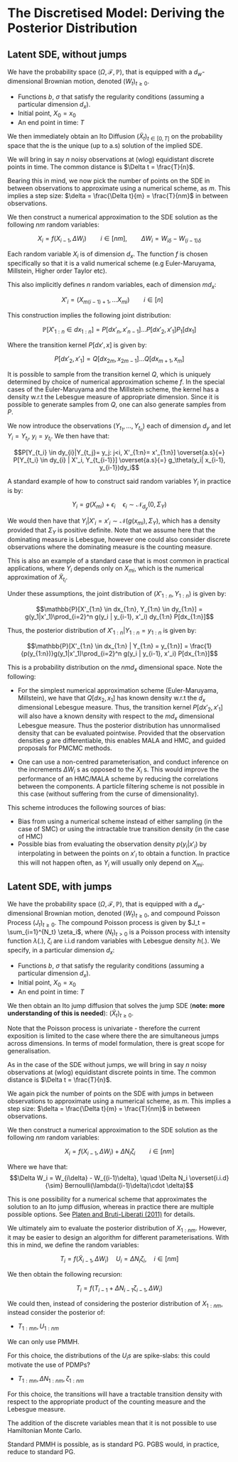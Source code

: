 # The Discretised Model: Deriving the Posterior Distribution

## Latent SDE, without jumps

We have the probability space $(\Omega, \mathcal{F}, \mathbb{P})$, that is equipped with a $d_w$-dimensional Brownian motion, denoted $(W_t)_{t\geq0}$. 

- Functions $b$, $\sigma$ that satisfy the regularity conditions (assuming a particular dimension $d_x$).
- Initial point, $X_0=x_0$
- An end point in time: $T$

We then immediately obtain an Ito Diffusion $(\tilde{X}_t)_{t\in[0,T]}$ on the probability space that the is the unique (up to a.s) solution of the implied SDE.

We will bring in say $n$ noisy observations at (wlog) equidistant discrete points in time. The common distance is $\Delta t = \frac{T}{n}$.

Bearing this in mind, we now pick the number of points on the SDE in between observations to approximate using a numerical scheme, as $m$. This implies a step size: $\delta = \frac{\Delta t}{m} = \frac{T}{nm}$ in between observations.

We then construct a numerical approximation to the SDE solution as the following $nm$ random variables:

$$X_i = f(X_{i-1}, \Delta W_i) \qquad i \in [nm], \qquad \Delta W_i = W_{i\delta} - W_{(i-1)\delta}$$

Each random variable $X_i$ is of dimension $d_x$. The function $f$ is chosen specifically so that it is a valid numerical scheme (e.g Euler-Maruyama, Millstein, Higher order Taylor etc).

This also implicitly defines $n$ random variables, each of dimension $md_x$:

$$X'_i = (X_{m(i-1)+1},  \dots X_{mi}) \qquad i \in [n] \qquad$$

This construction implies the following joint distribution:

$$\mathbb{P}[X'_{1:n} \in dx_{1:n}] = P[dx'_n, x'_{n-1}]\dots P[dx'_2, x'_1]P_1[dx_1]$$

Where the transition kernel $P[dx', x]$ is given by:

$$P[dx'_2, x'_1] = Q[dx_{2m}, x_{2m-1}]\dots Q[dx_{m+1}, x_m]$$

It is possible to sample from the transition kernel $Q$, which is uniquely determined by choice of numerical approximation scheme $f$. In the special cases of the Euler-Maruyama and the Millstein scheme, the kernel has a density w.r.t the Lebesgue measure of appropriate dimension. Since it is possible to generate samples from $Q$, one can also generate samples from $P$.

We now introduce the observations $(Y_{t_1}, \dots, Y_{t_n})$ each of dimension $d_y$ and let $Y_i = Y_{t_i}$, $y_i = y_{t_i}$. We then have that:

$$P[Y_{t_i} \in dy_{i}|Y_{t_j}= y_j: j<i, X'_{1:n}= x'_{1:n}] \overset{a.s}{=}  P[Y_{t_i} \in dy_{i} | X'_i, Y_{t_{i-1}}] \overset{a.s}{=} g_\theta(y_i| x_{i-1}, y_{i-1})dy_i$$

A standard example of how to construct said random variables $Y_i$ in practice is by:

$$Y_i = g(X_{mi}) + \epsilon_i \quad \epsilon_i \sim \mathcal{N}_{d_y}(0, \Sigma_Y)$$

We would then have that $Y_i | X'_i=x'_i \sim \mathcal{N}(g(x_{mi}), \Sigma_Y)$, which has a density provided that $\Sigma_Y$ is positive definite. Note that we assume here that the dominating measure is Lebesgue, however one could also consider discrete observations where the dominating measure is the counting measure.

This is also an example of a standard case that is most common in practical applications, where $Y_i$ depends only on $X_{mi}$, which is the numerical approximation of $\tilde{X}_{t_i}$.

Under these assumptions, the joint distribution of $(X'_{1:n}, Y_{1:n})$ is given by:

$$\mathbb{P}[X'_{1:n} \in dx_{1:n}, Y_{1:n} \in dy_{1:n}] = g(y_1|x'_1)\prod_{i=2}^n g(y_i | y_{i-1}, x'_i) dy_{1:n} P[dx_{1:n}]$$

Thus, the posterior distribution of $X'_{1:n} | Y_{1:n}=y_{1:n}$ is given by:

$$\mathbb{P}[X'_{1:n} \in dx_{1:n} | Y_{1:n} = y_{1:n}] = \frac{1}{p(y_{1:n})}g(y_1|x'_1)\prod_{i=2}^n g(y_i | y_{i-1}, x'_i) P[dx_{1:n}]$$

This is a probability distribution on the $nmd_x$ dimensional space. Note the following:

- For the simplest numerical approximation scheme (Euler-Maruyama, Millstein), we have that $Q[dx_2, x_1]$ has known density w.r.t the $d_x$ dimensional Lebesgue measure. Thus, the transition kernel $P[dx'_2, x'_1]$ will also have a known density with respect to the $md_x$ dimensional Lebesgue measure. Thus the posterior distribution has unnormalised density that can be evaluated pointwise. Provided that the observation densities $g$ are differentiable, this enables MALA and HMC, and guided proposals for PMCMC methods.

- One can use a non-centred parameterisation, and conduct inference on the increments $\Delta W_i$ s as opposed to the $X_i$ s. This would improve the performance of an HMC/MALA scheme by reducing the correlations between the components. A particle filtering scheme is not possible in this case (without suffering from the curse of dimensionality).

This scheme introduces the following sources of bias:

- Bias from using a numerical scheme instead of either sampling (in the case of SMC) or using the intractable true transition density (in the case of HMC)
- Possible bias from evaluating the observation density $p(y_i | x'_i)$ by interpolating in between the points on $x'_i$ to obtain a function. In practice this will not happen often, as $Y_i$ will usually only depend on $X_{mi}$. 

## Latent SDE, with jumps

We have the probability space $(\Omega, \mathcal{F}, \mathbb{P})$, that is equipped with a $d_w$-dimensional Brownian motion, denoted $(W_t)_{t\geq0}$, and compound Poisson Process $(J_t)_{t\geq 0}$. The compound Poisson process is given by $J_t = \sum_{i=1}^{N_t} \zeta_i$, where $(N_t)_{t>0}$ is a Poisson process with intensity function $\lambda(.)$, $\zeta_i$ are i.i.d random variables with Lebesgue density $h(.)$. We specify, in a particular dimension $d_x$:

- Functions $b$, $\sigma$ that satisfy the regularity conditions (assuming a particular dimension $d_x$).
- Initial point, $X_0=x_0$
- An end point in time: $T$

We then obtain an Ito jump diffusion that solves the jump SDE (**note: more understanding of this is needed**): $(\tilde{X}_t)_{t\geq0}$.

Note that the Poisson process is univariate - therefore the current exposition is limited to the case where there the are simultaneous jumps across dimensions. In terms of model formulation, there is great scope for generalisation.

As in the case of the SDE without jumps, we will bring in say $n$ noisy observations at (wlog) equidistant discrete points in time. The common distance is $\Delta t = \frac{T}{n}$.

We again pick the number of points on the SDE with jumps in between observations to approximate using a numerical scheme, as $m$. This implies a step size: $\delta = \frac{\Delta t}{m} = \frac{T}{nm}$ in between observations.

We then construct a numerical approximation to the SDE solution as the following $nm$ random variables:

$$X_i = f(X_{i-1}, \Delta W_i)+ \Delta N_i\zeta_i \qquad i \in [nm]$$

Where we have that:
$$\Delta W_i = W_{i\delta} - W_{(i-1)\delta}, \quad \Delta N_i \overset{i.i.d}{\sim} Bernoulli(\lambda((i-1)\delta)\cdot \delta)$$

This is one possibility for a numerical scheme that approximates the solution to an Ito jump diffusion, whereas in practice there are multiple possible options. See [Platen and Bruti-Liberati (2011)](https://link.springer.com/book/10.1007/978-3-642-13694-8) for details.

We ultimately aim to evaluate the posterior distribution of $X_{1:nm}$. However, it may be easier to design an algorithm for different parameterisations. With this in mind, we define the random variables:

$$T_i = f(\tilde{X}_{i-1}, \Delta W_i) \quad U_i = \Delta N_i \zeta_i, \quad i \in [nm]$$

We then obtain the following recursion:

$$T_i = f(T_{i-1}+ \Delta N_{i-1}\zeta_{i-1},\Delta W_i)$$

We could then, instead of considering the posterior distribution of $X_{1:nm}$, instead consider the posterior of:

- $T_{1:mn}, U_{1:nm}$

We can only use PMMH.

For this choice, the distributions of the $U_is$ are spike-slabs: this could motivate the use of PDMPs?

- $T_{1:mn}, \Delta N_{1:nm}, \zeta_{1:nm}$

For this choice, the transitions will have a tractable transition density with respect to the appropriate product of the counting measure and the Lebesgue measure.

The addition of the discrete variables mean that it is not possible to use Hamiltonian Monte Carlo.

Standard PMMH is possible, as is standard PG. PGBS would, in practice, reduce to standard PG.





